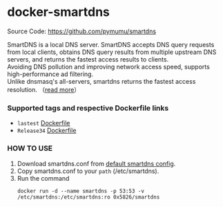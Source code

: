 # docker-smartdns
Source Code: https://github.com/pymumu/smartdns

SmartDNS is a local DNS server. SmartDNS accepts DNS query requests from local clients, obtains DNS query results from multiple upstream DNS servers, and returns the fastest access results to clients.  
Avoiding DNS pollution and improving network access speed, supports high-performance ad filtering.  
Unlike dnsmasq's all-servers, smartdns returns the fastest access resolution. （[read more](#faq)）

### Supported tags and respective Dockerfile links
- `lastest`  [Dockerfile](https://github.com/0x5826/docker-smartdns/blob/main/Dockerfile)
- `Release34` [Dockerfile](https://github.com/0x5826/docker-smartdns/blob/Release34/Dockerfile)

### HOW TO USE
1. Download smartdns.conf from [default smartdns config](https://raw.githubusercontent.com/pymumu/smartdns/master/etc/smartdns/smartdns.conf).
2. Copy smartdns.conf to your `path` (/etc/smartdns).
3. Run the command 
    ```
    docker run -d --name smartdns -p 53:53 -v /etc/smartdns:/etc/smartdns:ro 0x5826/smartdns
    ```
